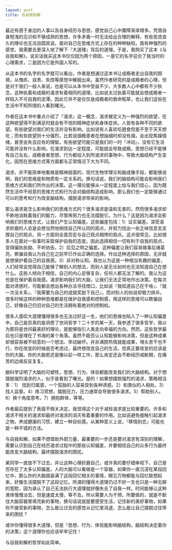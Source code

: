 ```yaml
---
layout: post
title: 与自我和解
---
```

最近有感于身边的人事以及自身经历与思想，感觉自己心中魔障渐渐增多。凭借自身短浅的见识和不够成熟的思想，许多矛盾一时无法给出合理的解释，有些思虑良久的理论也无法自圆其说。面对自己在思维方式上存在的种种缺陷，我有种强烈的感觉，我需要去更深入地了解下『大道理』背后的道理。于是，我购买了这本《与自我和解》，说实话我买这本书仅仅因为两个原因，一是它的名字迎合了我当时的心理需求，二是因为它是外国人写的。

从这本书的名字的名字就可以看出，作者是想通过这本书让成瘾者走出自我的困境，从愧疚、自责、失控等感觉中解脱出来。虽然作者研究的是成瘾者的心理，但是对于我们一般人来说，也是可以从本书中受益不少。大多数人心中都有不少执念，这种执着和成瘾的渴求有着相同的道理，比如说太过执着可能就会想成瘾者一样陷入不可自救的泥潭。因此它并不是仅仅是成瘾者的救命稻草，也让我们这些在生活中不知所措的人看到曙光。

作者在这本书中重点介绍了『渴求』这一概念，渴求被定义为一种强烈的欲望，在这种欲望得不到满足时就会有不悦的精神症状和身体症状。人皆有各种不同的欲望。有些欲望对我们的生活并没有影响，比如说有人喜欢吃甜食但是不至于天天想吃；而有些欲望则十分强烈，比若说烟瘾患者在想抽烟时却没有烟，会出现焦躁情绪，甚至会失去应有的理智。有些欲望可能只是我们的一时『冲动』，没有它生活可能并没有什么影响。在渴求到达一定程度，可能就会导致成瘾，思想已经不能够有自己左右，成瘾者者思想、行为都投入到所渴求的事物中，导致大脑结构产生变化，因而在思维方式等方面都与正常情况下大为不同。

渴求，并不能简单地看做是精神层面的，现代生物学理论和脑成像手段，都能够说明，我们的思维是和物质有一定关系的。换句话说，我们的脑结构可能会影响我们思维方式和我们所作出的决策。这一理论能够从一定程度上给与我们信心，因为既然生活中不经意的思维方式和行为会对脑结构造成影响，那么我们也一定能够通过可以的思考和行为改变脑结构，摆脱渴求带来的影响。

那么渴求是怎么影响我们的思维方式的？很多渴求是温和无害的，然而很多渴求却不断地消耗着我们的毅力，尽管再努力也无法摆脱它。为什么？这是因为渴求会影响我们的思维方式，让我们产生认知偏差。这些偏差包括：1）证实偏差。深受渴求折磨的人总是会想当然地相信自己所认同的观点，并努力找出一些乏味信息去支撑自己的观点，另一方面则全盘否定与自己观点相悖的观点。这点很常见，比如很多人在面对一些事时采取保护自我的态度，因此选择相信一切有利于自我的观点，变得偏执执拗、不听劝告。2）后见之明之偏差。这种偏差让我们容易做事后诸葛亮，欺骗自我认为自己在之前早已作出正确的选择。作出这种选择的原因，无非就是想保护着自己的自我感。3）非对称认知。我也认为这是一种相当有趣的偏差，人们经常会觉得自己能够了解别人的想法，而别人是无论如何也无法知道自己在想什么。这些人倾向于相信，自己的内心足够复杂，任何人都无法了解的。我认为这也是在保护着自我感。渴求影响我们的大脑，让我们无法正常地作出决策。在每次面对诱惑时，可能都会想出各种办法寻找借口，比如说『我知道自己在干啥』、『就一次没关系』、『我需要为自己的成就奖励下自己』，而对别人的劝说却极力排斥。很多时候这样的种种思维都是在维护自我感和控制感，用这样的思维可以欺骗自己，好像自己仍旧对自己的生活拥有着绝对的控制权。

很多人感叹大道理懂得很多也无法过好这一生，他们的思维也陷入了一种认知偏差中，自己是否真的是洞悉了世间哲学？二十岁的某一天，我参透了很多哲学，我以为那将是世间最美好的理论，是能够指引人类走向幸福的方向。然而，这些哲学最后也只是埋在了书海的某个角落。虽然不能否认认知能够影响决策，但是这种成果却很容易被不经意的一个想法、举动破坏。并非满腔热情就能成果，埋头苦干也不行，你在改变的时候是否考虑过，最终想改变自己的生活，但真正要改变的应该是你的大脑。你的大脑若还是像以前一样工作，那么肯定还会不断经历戒断期，在痛苦的边缘反反复复。

脑科学证明了大脑的可塑性，思想、行为、体验都能改变我们的大脑结构。对于想摆脱强烈渴求的人，似乎是看到了曙光。是的！如果想摆脱强烈的渴求，策略相当多：1） 找到归属感，一个孤独的人容易受到各种诱惑。2）和类似的人相处。3）找人监督。4）练习冥想，摆脱压力，压力通常会导致很多渴求。5）帮助别人。6）换个角度思考。7）拥抱群体，等等。

作者最后提到了表面不相关决定，我觉得这个对于减轻渴求是比较重要的。许多和渴求不相关的渴求却最终对渴求的消灭有着重要的作用。比如说避免接触引起渴求之物，养成健康的习惯，建立一种目标感。从某种意义上说，『移情别恋』可能也是一种不错的方法。

与自我和解，如果不想借助外部力量，最重要的一步还是要对渴求有深刻的理解，需要认识到自己在经历渴求过程中的那些认知偏差，并要相信自己的众多行为最终能改变大脑结构，最终摆脱渴求的困扰。

某同学一直放不下过去，并让这种心理折磨自己，或许真的要仔细审视下，自己是否存在了太多认知偏差。人的大脑可以看做是一个容器，如果你一直沉浸在某段回忆中，那么你的大脑就装满了这段回忆相关的事情，眼见万物都能与回忆联想起来，好像生活摆脱不了这段记忆。所谓的懂得大道理仍过不好一生也只是一种无聊的宽慰，因为承认了自己无法执行大道理就好像失去了自我一样。时间能够让这种液体慢慢淡去，但是速度太慢，等不及。所以需要人为干预，所要做的，就是不断往大脑容器里填充新的事物，换句话说就是要感受生活，记住新的美好事物，如果你不接受新的事物，怎么能让过去的感觉从记忆里消退，怎么能让自己摆脱过往带来的困扰？

或许你懂得很多大道理，但是『思想、行为、体验能影响脑结构，脑结构决定着你的决策』这个道理你也应该牢牢记住！

与自我和解的哲学如此简单。

